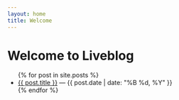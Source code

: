 ```yaml
---
layout: home
title: Welcome
---
```


<h1>Welcome to Liveblog</h1>

<!-- This code turns your homepage into a dynamic blog index. Any time you add a new post in _posts/, it automatically appears in the list — no need to manually update index.md.-->
<ul>
  {% for post in site.posts %}
    <li>
      <a href="{{ site.baseurl }}{{ post.url }}">{{ post.title }}</a> — {{ post.date | date: "%B %d, %Y" }}
    </li>
  {% endfor %}
</ul>